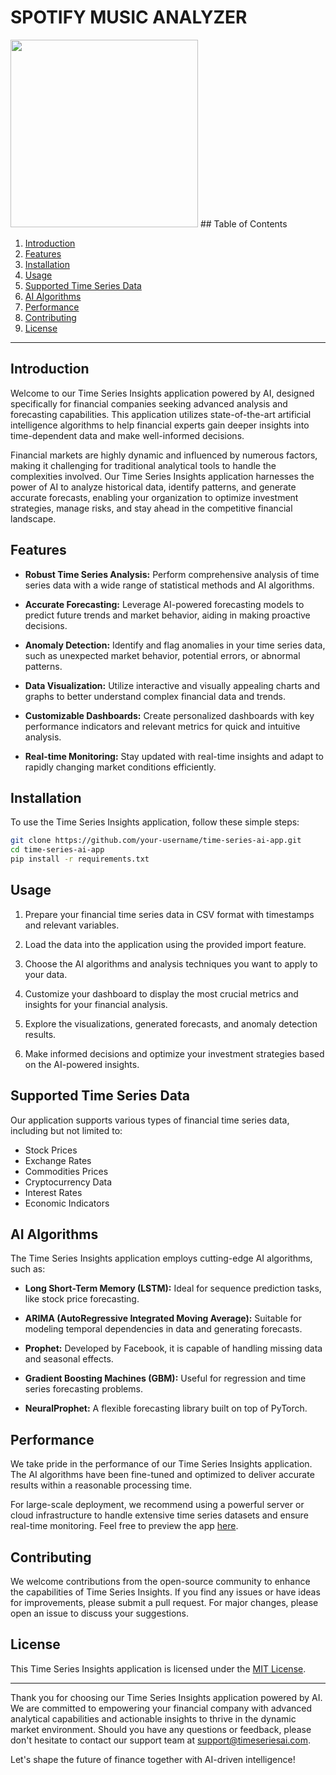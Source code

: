 # SPOTIFY MUSIC ANALYZER




<img src="https://images.hindustantimes.com/img/2022/12/13/1600x900/SPOTIFY-TECH-RESULTS--0_1658939089244_1658939089244_1670941915454_1670941915454.JPG" width="300">
## Table of Contents

1. [Introduction](#introduction)
2. [Features](#features)
3. [Installation](#installation)
4. [Usage](#usage)
5. [Supported Time Series Data](#supported-time-series-data)
6. [AI Algorithms](#ai-algorithms)
7. [Performance](#performance)
8. [Contributing](#contributing)
9. [License](#license)

---

## Introduction

Welcome to our Time Series Insights application powered by AI, designed specifically for financial companies seeking advanced analysis and forecasting capabilities. This application utilizes state-of-the-art artificial intelligence algorithms to help financial experts gain deeper insights into time-dependent data and make well-informed decisions.

Financial markets are highly dynamic and influenced by numerous factors, making it challenging for traditional analytical tools to handle the complexities involved. Our Time Series Insights application harnesses the power of AI to analyze historical data, identify patterns, and generate accurate forecasts, enabling your organization to optimize investment strategies, manage risks, and stay ahead in the competitive financial landscape.

## Features

- **Robust Time Series Analysis:** Perform comprehensive analysis of time series data with a wide range of statistical methods and AI algorithms.

- **Accurate Forecasting:** Leverage AI-powered forecasting models to predict future trends and market behavior, aiding in making proactive decisions.

- **Anomaly Detection:** Identify and flag anomalies in your time series data, such as unexpected market behavior, potential errors, or abnormal patterns.

- **Data Visualization:** Utilize interactive and visually appealing charts and graphs to better understand complex financial data and trends.

- **Customizable Dashboards:** Create personalized dashboards with key performance indicators and relevant metrics for quick and intuitive analysis.

- **Real-time Monitoring:** Stay updated with real-time insights and adapt to rapidly changing market conditions efficiently.

## Installation

To use the Time Series Insights application, follow these simple steps:

```bash
git clone https://github.com/your-username/time-series-ai-app.git
cd time-series-ai-app
pip install -r requirements.txt
```

## Usage

1. Prepare your financial time series data in CSV format with timestamps and relevant variables.

2. Load the data into the application using the provided import feature.

3. Choose the AI algorithms and analysis techniques you want to apply to your data.

4. Customize your dashboard to display the most crucial metrics and insights for your financial analysis.

5. Explore the visualizations, generated forecasts, and anomaly detection results.

6. Make informed decisions and optimize your investment strategies based on the AI-powered insights.

## Supported Time Series Data

Our application supports various types of financial time series data, including but not limited to:

- Stock Prices
- Exchange Rates
- Commodities Prices
- Cryptocurrency Data
- Interest Rates
- Economic Indicators

## AI Algorithms

The Time Series Insights application employs cutting-edge AI algorithms, such as:

- **Long Short-Term Memory (LSTM):** Ideal for sequence prediction tasks, like stock price forecasting.

- **ARIMA (AutoRegressive Integrated Moving Average):** Suitable for modeling temporal dependencies in data and generating forecasts.

- **Prophet:** Developed by Facebook, it is capable of handling missing data and seasonal effects.

- **Gradient Boosting Machines (GBM):** Useful for regression and time series forecasting problems.

- **NeuralProphet:** A flexible forecasting library built on top of PyTorch.

## Performance

We take pride in the performance of our Time Series Insights application. The AI algorithms have been fine-tuned and optimized to deliver accurate results within a reasonable processing time.

For large-scale deployment, we recommend using a powerful server or cloud infrastructure to handle extensive time series datasets and ensure real-time monitoring. Feel free to preview the app [here](https://timelyz.netlify.app/).




## Contributing

We welcome contributions from the open-source community to enhance the capabilities of Time Series Insights. If you find any issues or have ideas for improvements, please submit a pull request. For major changes, please open an issue to discuss your suggestions.

## License

This Time Series Insights application is licensed under the [MIT License](https://opensource.org/licenses/MIT).

---

Thank you for choosing our Time Series Insights application powered by AI. We are committed to empowering your financial company with advanced analytical capabilities and actionable insights to thrive in the dynamic market environment. Should you have any questions or feedback, please don't hesitate to contact our support team at support@timeseriesai.com.

Let's shape the future of finance together with AI-driven intelligence!
